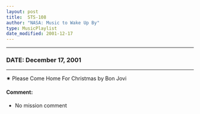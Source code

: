 ```yaml
---
layout: post
title:  STS-108
author: "NASA: Music to Wake Up By"
type: MusicPlaylist
date_modified: 2001-12-17
---
```


----
### DATE: December 17, 2001
----
✷ Please Come Home For Christmas by Bon Jovi

#### Comment:
* No mission comment
